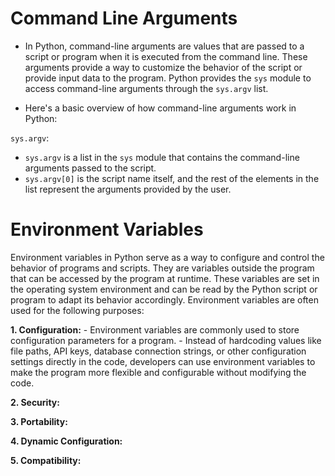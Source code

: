 # Command Line Arguments
- In Python, command-line arguments are values that are passed to a script or program when it is executed from the command line. These arguments provide a way to customize the behavior of the script or provide input data to the program. Python provides the `sys` module to access command-line arguments through the `sys.argv` list.

- Here's a basic overview of how command-line arguments work in Python:

`sys.argv`:

- `sys.argv` is a list in the `sys` module that contains the command-line arguments passed to the script.
- `sys.argv[0]` is the script name itself, and the rest of the elements in the list represent the arguments provided by the user.

# Environment Variables
Environment variables in Python serve as a way to configure and control the behavior of programs and scripts. They are variables outside the program that can be accessed by the program at runtime. These variables are set in the operating system environment and can be read by the Python script or program to adapt its behavior accordingly. Environment variables are often used for the following purposes:

**1. Configuration:**
    - Environment variables are commonly used to store configuration parameters for a program.
    - Instead of hardcoding values like file paths, API keys, database connection strings, or other configuration settings directly in the code, developers can use environment variables to make the program more flexible and configurable without modifying the code.

**2. Security:**

**3. Portability:**

**4. Dynamic Configuration:**

**5. Compatibility:**


